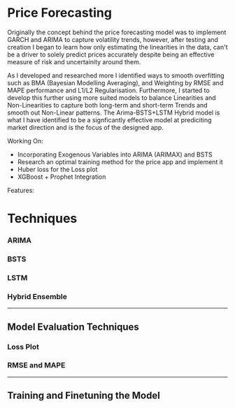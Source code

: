 # Price Forecasting

Originally the concept behind the price forecasting model was to implement GARCH and ARIMA to capture volatility trends, however, after testing and creation I began to learn how only estimating the linearities in the data, can't be a driver to solely predict prices accurately despite being an effective measure of risk and uncertainity around them.

As I developed and researched more I identified ways to smooth overfitting such as BMA (Bayesian Modelling Averaging), and Weighting by RMSE and MAPE performance and L1/L2 Regularisation. Furthermore, I started to develop this further using more suited models to balance Linearities and Non-Linearities to capture both long-term and short-term Trends and smooth out Non-Linear patterns. The Arima-BSTS+LSTM Hybrid model is what I have identified to be a signficantly effective model at prediciting market direction and is the focus of the designed app.

Working On:
- Incorporating Exogenous Variables into ARIMA (ARIMAX) and BSTS
- Research an optimal training method for the price app and implement it
- Huber loss for the Loss plot
- XGBoost + Prophet Integration

Features:




# Techniques

### ARIMA

### BSTS

### LSTM

### Hybrid Ensemble

-----------------------------------------------

## Model Evaluation Techniques

### Loss Plot

### RMSE and MAPE

-----------------------------------------------

## Training and Finetuning the Model
